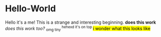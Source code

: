 # Hello-World
Hello it's a me!
This is a strange and interesting beginning.
<b> does this work </b>
<i> does this work too? </i>
<sub> omg tiny </sub>
<sup> hehexd it's on top </sup>
<mark> i wonder what this looks like </mark>
